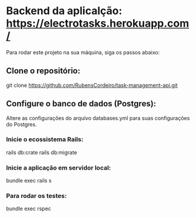 # Backend da aplicalção: https://electrotasks.herokuapp.com/

Para rodar este projeto na sua máquina, siga os passos abaixo:

## Clone o repositório:
  git clone https://github.com/RubensCordeiro/task-management-api.git
  
## Configure o banco de dados (Postgres): 
  Altere as configurações do arquivo databases.yml para suas configurações do Postgres.

### Inicie o ecossistema Rails:
  rails db:crate
  rails db:migrate

### Inicie a aplicação em servidor local:
  bundle exec rails s

### Para rodar os testes:
  bundle exec rspec

